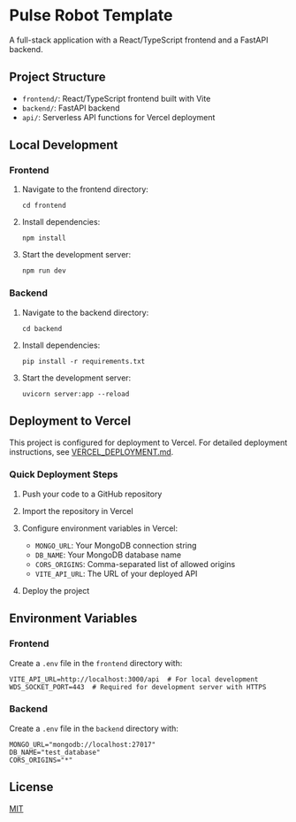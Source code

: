 # Pulse Robot Template

A full-stack application with a React/TypeScript frontend and a FastAPI backend.

## Project Structure

- `frontend/`: React/TypeScript frontend built with Vite
- `backend/`: FastAPI backend
- `api/`: Serverless API functions for Vercel deployment

## Local Development

### Frontend

1. Navigate to the frontend directory:
   ```
   cd frontend
   ```

2. Install dependencies:
   ```
   npm install
   ```

3. Start the development server:
   ```
   npm run dev
   ```

### Backend

1. Navigate to the backend directory:
   ```
   cd backend
   ```

2. Install dependencies:
   ```
   pip install -r requirements.txt
   ```

3. Start the development server:
   ```
   uvicorn server:app --reload
   ```

## Deployment to Vercel

This project is configured for deployment to Vercel. For detailed deployment instructions, see [VERCEL_DEPLOYMENT.md](VERCEL_DEPLOYMENT.md).

### Quick Deployment Steps

1. Push your code to a GitHub repository
2. Import the repository in Vercel
3. Configure environment variables in Vercel:
   - `MONGO_URL`: Your MongoDB connection string
   - `DB_NAME`: Your MongoDB database name
   - `CORS_ORIGINS`: Comma-separated list of allowed origins
   - `VITE_API_URL`: The URL of your deployed API

4. Deploy the project

## Environment Variables

### Frontend

Create a `.env` file in the `frontend` directory with:

```
VITE_API_URL=http://localhost:3000/api  # For local development
WDS_SOCKET_PORT=443  # Required for development server with HTTPS
```

### Backend

Create a `.env` file in the `backend` directory with:

```
MONGO_URL="mongodb://localhost:27017"
DB_NAME="test_database"
CORS_ORIGINS="*"
```

## License

[MIT](LICENSE)
